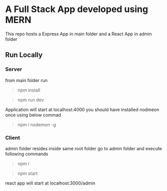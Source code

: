 # A Full Stack App developed using MERN

This repo hosts a Express App in main folder and a React App in admin folder

## Run Locally

### Server

from main folder run

> npm install

> npm run dev

Application will start at localhost:4000
you should have installed nodmeon once using below commad

> npm i nodemon -g

### Client

admin folder resides inside same root folder go to admin folder and execute following commands

> npm i

> npm start

react app will start at localhost:3000/admin


